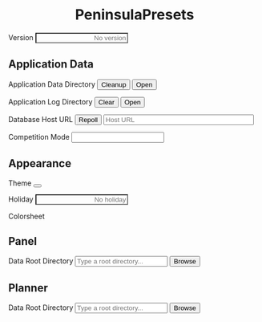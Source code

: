 <h1 align="center"><span style="color:var(--a);">Peninsula</span>Presets</h1>

<p>
    <span>Version</span>
    <span class="space"></span>
    <input class="val" id="version" placeholder="No version" style="background-color:transparent;text-align:right;">
</p>

## Application Data

<p>
    <span>Application Data Directory</span>
    <span class="space"></span>
    <button class="cmd" id="cleanup-app-data-dir">Cleanup</button>
    <button class="cmd" id="open-app-data-dir">Open<ion-icon name="open-outline"></ion-icon></button>
</p>
<p>
    <span>Application Log Directory</span>
    <span class="space"></span>
    <button class="cmd off" id="clear-app-log-dir">Clear</button>
    <button class="cmd" id="open-app-log-dir">Open<ion-icon name="open-outline"></ion-icon></button>
</p>
<p>
    <span>Database Host URL</span>
    <span class="space"></span>
    <button class="cmd" id="poll-db-host">Repoll</button>
    <input class="val" id="db-host" placeholder="Host URL" style="min-width:300px;color:var(--cy);">
</p>
<p>
    <span>Competition Mode</span>
    <span class="space"></span>
    <label class="switch">
        <input class="val" id="comp-mode">
        <span></span>
    </label>
</p>

## Appearance

<p>
    <span>Theme</span>
    <span class="space"></span>
    <button id="theme"><div></div><ion-icon name="chevron-forward"></ion-icon></button>
</p>

<p>
    <span>Holiday</span>
    <span class="space"></span>
    <input class="val" id="holiday" placeholder="No holiday" style="background-color:transparent;color:var(--a);text-align:right;">
</p>

Colorsheet  

<div id="colorsheet"></div>

## Panel

<p>
    <span>Data Root Directory</span>
    <span class="space"></span>
    <label id="panel-root" class="pick-root">
        <input placeholder="Type a root directory..."></input>
        <button>Browse</button>
    </label>
</p>

## Planner

<p>
    <span>Data Root Directory</span>
    <span class="space"></span>
    <label id="planner-root" class="pick-root">
        <input placeholder="Type a root directory..."></input>
        <button>Browse</button>
    </label>
</p>
